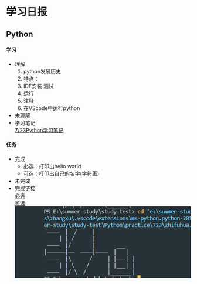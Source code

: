 # 学习日报
## Python
#### 学习
* 理解
    1. python发展历史  
    2. 特点：
    3. IDE安装 测试 
    4. 运行  
    5. 注释 
    6. 在VScode中运行python 
* 未理解
* 学习笔记  
    [7/23Python学习笔记](http://49.4.68.29:5566/zhangxu1997/summer-test/blob/master/Python/note/723.md)
#### 任务  
* 完成
    * 必选：打印出hello world
    * 可选：打印出自己的名字(字符画)
* 未完成
* 完成链接  
    [必选](http://49.4.68.29:5566/zhangxu1997/summer-test/blob/master/Python/practice/723/firstpy.py)  
    [可选](http://49.4.68.29:5566/zhangxu1997/summer-test/blob/master/Python/practice/723/zhifuhua.py)  
    ![结果](https://github.com/zhangxu-ai/tupianku/blob/master/723python.PNG)